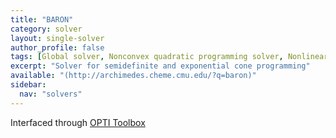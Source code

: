 ```yaml
---
title: "BARON"
category: solver
layout: single-solver
author_profile: false
tags: [Global solver, Nonconvex quadratic programming solver, Nonlinear programming solver]
excerpt: "Solver for semidefinite and exponential cone programming"
available: "(http://archimedes.cheme.cmu.edu/?q=baron)"
sidebar:
  nav: "solvers"
---
```


Interfaced through [OPTI Toolbox](http://www.i2c2.aut.ac.nz/Wiki/OPTI/)

